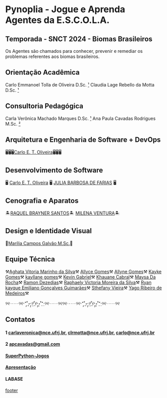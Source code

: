 # Pynoplia - Jogue e Aprenda <br/> Agentes da E.S.C.O.L.A.

## Temporada - SNCT 2024 - Biomas Brasileiros
Os Agentes são chamados para conhecer, prevenir e remediar os problemas referentes aos biomas brasileiros.

## Orientação Acadêmica

Carlo Emmanoel Tolla de Oliveira D.Sc. [¹](#contatos)  Claudia Lage Rebello da Motta D.Sc. [¹](#contatos)

## Consultoria Pedagógica

Carla Verônica Machado Marques D.Sc. [¹](#contatos) Ana Paula Cavadas Rodrigues M.Sc. [²](#contatos)

## Arquitetura e Engenharia de Software + DevOps

🖥️🖥️🖥️[Carlo E. T. Oliveira](http:carlo.activufrj.nce.ufrj.br)🖥️🖥️🖥️

## Desenvolvimento de Software

🖥️ [Carlo E. T. Oliveira](http:carlo.activufrj.nce.ufrj.br) 🖥️
[JULIA BARBOSA DE FARIAS](http:julia068.activufrj.nce.ufrj.br) 🖥️

## Cenografia e Aparatos
🏝️[RAQUEL BRAYNER SANTOS](http:Raquel_Brayner.activufrj.nce.ufrj.br)🏝️
[MILENA VENTURA](http:milenaventura.activufrj.nce.ufrj.br)🏝️

## Design e Identidade Visual

🍩[Marília Campos Galvão M.Sc.](http:Mariliagalvao.activufrj.nce.ufrj.br)🍩

## Equipe Técnica

⚒️[Aghata Vitoria Marinho da Silva](http:aghatavitoria.activufrj.nce.ufrj.br)⚒️
[Allyce Gomes](http:Allyce12535.activufrj.nce.ufrj.br)⚒️
[Allyne Gomes](http:Allyne_Gomes.activufrj.nce.ufrj.br)⚒️
[Kayke Gomes](http:kaykegomes.activufrj.nce.ufrj.br)⚒️
[kayllane gomes](http:bb_lindaaa2.activufrj.nce.ufrj.br)⚒️
[Kevin Gabriel](http:021.kevin_Gabriel.activufrj.nce.ufrj.br)⚒️
[Khauane Cabral](http:cabral.activufrj.nce.ufrj.br)⚒️
[Maysa Da Rocha](http:qlf.maysa_13.activufrj.nce.ufrj.br)⚒️
[Ramon Dezedias](http:ramonzinnzn.activufrj.nce.ufrj.br)⚒️
[Raphaely Victoria Moreira da Silva](http:Raphaely.activufrj.nce.ufrj.br)⚒️
[Ryan kayque Emiliano Gonçalves Guimarães](http:Olhosdeaguia.activufrj.nce.ufrj.br)⚒️
[Sthefany Vieira](http:stvieira.activufrj.nce.ufrj.br)⚒️
[Yago Ribeiro de Medeiros](http:R.medeiros.activufrj.nce.ufrj.br)⚒️


୨୧┄┈୨୧‧⁺̣˚̣̣*̣̩⋆̩·̩̩୨˚̣̣̣̣͙୧·̩̩⋆̩*̣̩˚̣̣⁺̣‧୨୧┈┈୨୧୨୧┄┈୨୧‧⁺̣˚̣̣*̣̩⋆̩·̩̩୨˚̣̣̣̣͙୧·̩̩⋆̩*̣̩˚̣̣⁺̣‧୨୧┈┈୨୧

## Contatos

#### 1 carlaveronica@nce.ufrj.br, clrmotta@nce.ufrj.br, carlo@nce.ufrj.br
#### 2 apcavadas@gmail.com
#### [SuperPython-Jogos](http:Superpython_Jogos.activufrj.nce.ufrj.br)
#### [Apresentação](../../_media/talk/macae.sozi.html)
#### LABASE
[footer](footer.md ':include')
